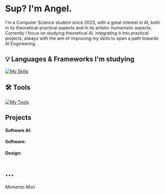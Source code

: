# Sup? I'm Angel. 

I'm a Computer Science student since 2023, with a great interest in AI, both in its theoretical-practical aspects and in its artistic-humanistic aspects.
Currently I focus on studying theoretical AI, integrating it into practical projects, always with the aim of improving my skills to open a path towards AI Engineering.

## 💡 Languages & Frameworks I'm studying
[![My Skills](https://skillicons.dev/icons?i=python,java,julia,r,cpp,tensorflow,pytorch,scikitlearn,spring)](https://skillicons.dev)
## 🛠️ Tools
[![My Tools](https://skillicons.dev/icons?i=emacs,git,bash,arch,illustrator)](https://skillicons.dev)

## Projects
#### Software AI:
#### Software:
#### Design:

# ...

_Memento Mori_

<!---
C4mdax/C4mdax is a ✨ special ✨ repository because its `README.md` (this file) appears on your GitHub profile.
You can click the Preview link to take a look at your changes.
--->
